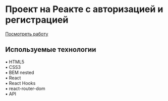 # Проект на Реакте с авторизацией и регистрацией

[Посмотреть работу](https://)

## Используемые технологии
▪️ HTML5 <br/>
▪️ CSS3 <br/>
▪️ BEM nested <br/>
▪️ React <br/>
▪️ React Hooks <br/>
▪️ react-router-dom <br/>
▪️ API <br/>


